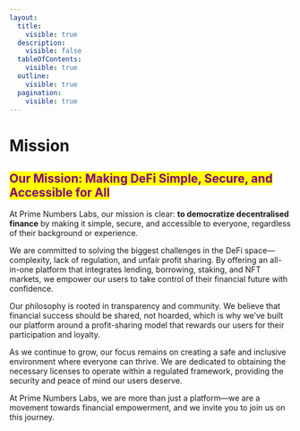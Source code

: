 ```yaml
---
layout:
  title:
    visible: true
  description:
    visible: false
  tableOfContents:
    visible: true
  outline:
    visible: true
  pagination:
    visible: true
---
```


# Mission

## <mark style="color:purple;">**Our Mission: Making DeFi Simple, Secure, and Accessible for All**</mark>

At Prime Numbers Labs, our mission is clear: **to democratize decentralised finance** by making it simple, secure, and accessible to everyone, regardless of their background or experience.

We are committed to solving the biggest challenges in the DeFi space—complexity, lack of regulation, and unfair profit sharing. By offering an all-in-one platform that integrates lending, borrowing, staking, and NFT markets, we empower our users to take control of their financial future with confidence.

Our philosophy is rooted in transparency and community. We believe that financial success should be shared, not hoarded, which is why we’ve built our platform around a profit-sharing model that rewards our users for their participation and loyalty.

As we continue to grow, our focus remains on creating a safe and inclusive environment where everyone can thrive. We are dedicated to obtaining the necessary licenses to operate within a regulated framework, providing the security and peace of mind our users deserve.

At Prime Numbers Labs, we are more than just a platform—we are a movement towards financial empowerment, and we invite you to join us on this journey.
